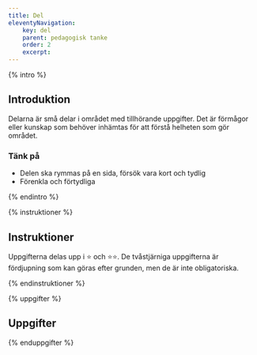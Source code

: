 ```yaml
---
title: Del
eleventyNavigation:
    key: del
    parent: pedagogisk tanke
    order: 2
    excerpt: 
---
```

{% intro %}

## Introduktion
Delarna är små delar i området med tillhörande uppgifter. Det är förmågor eller kunskap
som behöver inhämtas för att förstå helheten som gör området.

### Tänk på
 - Delen ska rymmas på en sida, försök vara kort och tydlig
 - Förenkla och förtydliga

{% endintro %}

{% instruktioner %}

## Instruktioner

Uppgifterna delas upp i ⭐ och ⭐⭐. De tvåstjärniga uppgifterna är fördjupning
som kan göras efter grunden, men de är inte obligatoriska.

{% endinstruktioner %}

{% uppgifter %}

## Uppgifter

{% enduppgifter %}